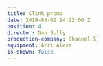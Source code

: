 ```yaml
---
title: Clink promo
date: 2019-03-02 14:22:00 Z
position: 4
director: Dan Sully
production-company: Channel 5
equipment: Arri Alexa
is-shown: false
---
```



